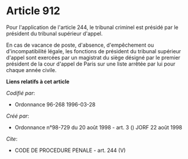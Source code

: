 # Article 912

Pour l'application de l'article 244, le tribunal criminel est présidé par le président du tribunal supérieur d'appel.

En cas de vacance de poste, d'absence, d'empêchement ou d'incompatibilité légale, les fonctions de président du tribunal
supérieur d'appel sont exercées par un magistrat du siège désigné par le premier président de la cour d'appel de Paris sur
une liste arrêtée par lui pour chaque année civile.

**Liens relatifs à cet article**

_Codifié par_:

  - Ordonnance 96-268 1996-03-28

_Créé par_:

  - Ordonnance n°98-729 du 20 août 1998 - art. 3 () JORF 22 août 1998

_Cite_:

  - CODE DE PROCEDURE PENALE - art. 244 (V)
